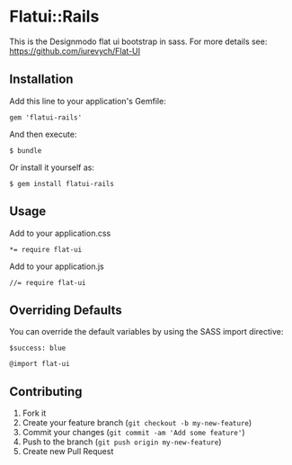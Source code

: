 # Flatui::Rails

This is the Designmodo flat ui bootstrap in sass.
For more details see: https://github.com/iurevych/Flat-UI

## Installation

Add this line to your application's Gemfile:

    gem 'flatui-rails'

And then execute:

    $ bundle

Or install it yourself as:

    $ gem install flatui-rails

## Usage

Add to your application.css
 
    *= require flat-ui

Add to your application.js
 
    //= require flat-ui

## Overriding Defaults

You can override the default variables by using the SASS import directive:

    $success: blue

    @import flat-ui

## Contributing

1. Fork it
2. Create your feature branch (`git checkout -b my-new-feature`)
3. Commit your changes (`git commit -am 'Add some feature'`)
4. Push to the branch (`git push origin my-new-feature`)
5. Create new Pull Request
